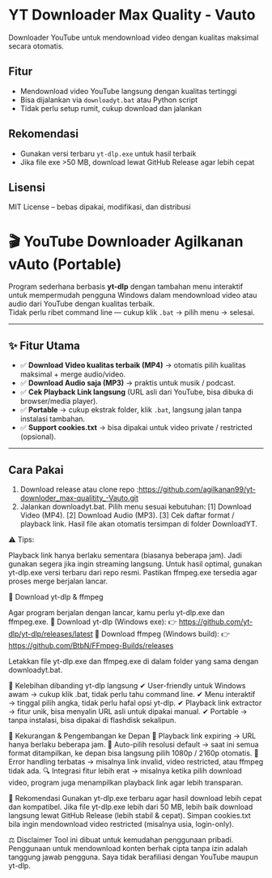 # YT Downloader Max Quality - Vauto

Downloader YouTube untuk mendownload video dengan kualitas maksimal secara otomatis.

## Fitur
- Mendownload video YouTube langsung dengan kualitas tertinggi
- Bisa dijalankan via `downloadyt.bat` atau Python script
- Tidak perlu setup rumit, cukup download dan jalankan


## Rekomendasi
- Gunakan versi terbaru `yt-dlp.exe` untuk hasil terbaik
- Jika file exe >50 MB, download lewat GitHub Release agar lebih cepat

## Lisensi
MIT License – bebas dipakai, modifikasi, dan distribusi




# 🎬 YouTube Downloader Agilkanan vAuto (Portable)

Program sederhana berbasis **yt-dlp** dengan tambahan menu interaktif untuk mempermudah pengguna Windows dalam mendownload video atau audio dari YouTube dengan kualitas terbaik.  
Tidak perlu ribet command line — cukup klik `.bat` → pilih menu → selesai.

---

## ✨ Fitur Utama
- ✅ **Download Video kualitas terbaik (MP4)** → otomatis pilih kualitas maksimal + merge audio/video.  
- ✅ **Download Audio saja (MP3)** → praktis untuk musik / podcast.  
- ✅ **Cek Playback Link langsung** (URL asli dari YouTube, bisa dibuka di browser/media player).  
- ✅ **Portable** → cukup ekstrak folder, klik `.bat`, langsung jalan tanpa instalasi tambahan.  
- ✅ **Support cookies.txt** → bisa dipakai untuk video private / restricted (opsional).  

---

## Cara Pakai
1. Download release atau clone repo :https://github.com/agilkanan99/yt-downloder_max-qualitity_-Vauto.git
2. Jalankan downloadyt.bat.
Pilih menu sesuai kebutuhan:
[1] Download Video (MP4).
[2] Download Audio (MP3).
[3] Cek daftar format / playback link.
Hasil file akan otomatis tersimpan di folder DownloadYT.

⚠️ Tips:

Playback link hanya berlaku sementara (biasanya beberapa jam). Jadi gunakan segera jika ingin streaming langsung.
Untuk hasil optimal, gunakan yt-dlp.exe versi terbaru dari repo resmi.
Pastikan ffmpeg.exe tersedia agar proses merge berjalan lancar.

📌 Download yt-dlp & ffmpeg

Agar program berjalan dengan lancar, kamu perlu yt-dlp.exe dan ffmpeg.exe.
🔽 Download yt-dlp (Windows exe):
👉 https://github.com/yt-dlp/yt-dlp/releases/latest
🔽 Download ffmpeg (Windows build):
👉 https://github.com/BtbN/FFmpeg-Builds/releases

Letakkan file yt-dlp.exe dan ffmpeg.exe di dalam folder yang sama dengan downloadyt.bat.

📌 Kelebihan dibanding yt-dlp langsung
✔ User-friendly untuk Windows awam → cukup klik .bat, tidak perlu tahu command line.
✔ Menu interaktif → tinggal pilih angka, tidak perlu hafal opsi yt-dlp.
✔ Playback link extractor → fitur unik, bisa menyalin URL asli untuk dipakai manual.
✔ Portable → tanpa instalasi, bisa dipakai di flashdisk sekalipun.

📌 Kekurangan & Pengembangan ke Depan
🔄 Playback link expiring → URL hanya berlaku beberapa jam.
🎯 Auto-pilih resolusi default → saat ini semua format ditampilkan, ke depan bisa langsung pilih 1080p / 2160p otomatis.
🛑 Error handling terbatas → misalnya link invalid, video restricted, atau ffmpeg tidak ada.
🔍 Integrasi fitur lebih erat → misalnya ketika pilih download video, program juga menampilkan playback link agar lebih transparan.


📌 Rekomendasi
Gunakan yt-dlp.exe terbaru agar hasil download lebih cepat dan kompatibel.
Jika file yt-dlp.exe lebih dari 50 MB, lebih baik download langsung lewat GitHub Release (lebih stabil & cepat).
Simpan cookies.txt bila ingin mendownload video restricted (misalnya usia, login-only).

⚖️ Disclaimer
Tool ini dibuat untuk kemudahan penggunaan pribadi.
Penggunaan untuk mendownload konten berhak cipta tanpa izin adalah tanggung jawab pengguna.
Saya tidak berafiliasi dengan YouTube maupun yt-dlp.


